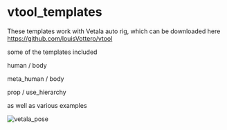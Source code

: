 # vtool_templates

These templates work with Vetala auto rig, which can be downloaded here
https://github.com/louisVottero/vtool

some of the templates included

human / body

meta_human / body

prop / use_hierarchy

as well as various examples



![vetala_pose](https://user-images.githubusercontent.com/2879064/192540668-fd581c40-2ca5-4ca4-8b6b-649e2cebf019.png)

